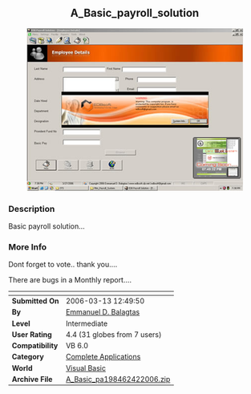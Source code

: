 ﻿<div align="center">

## A\_Basic\_payroll\_solution

<img src="PIC20064293044261.jpg">
</div>

### Description

Basic payroll solution...
 
### More Info
 
Dont forget to vote.. thank you....

There are bugs in a Monthly report....


<span>             |<span>
---                |---
**Submitted On**   |2006-03-13 12:49:50
**By**             |[Emmanuel D\. Balagtas](https://github.com/Planet-Source-Code/PSCIndex/blob/master/ByAuthor/emmanuel-d-balagtas.md)
**Level**          |Intermediate
**User Rating**    |4.4 (31 globes from 7 users)
**Compatibility**  |VB 6\.0
**Category**       |[Complete Applications](https://github.com/Planet-Source-Code/PSCIndex/blob/master/ByCategory/complete-applications__1-27.md)
**World**          |[Visual Basic](https://github.com/Planet-Source-Code/PSCIndex/blob/master/ByWorld/visual-basic.md)
**Archive File**   |[A\_Basic\_pa198462422006\.zip](https://github.com/Planet-Source-Code/emmanuel-d-balagtas-a-basic-payroll-solution__1-64879/archive/master.zip)








